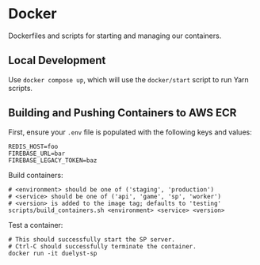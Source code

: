 # Docker

Dockerfiles and scripts for starting and managing our containers.

## Local Development

Use `docker compose up`, which will use the `docker/start` script to run Yarn scripts.

## Building and Pushing Containers to AWS ECR

First, ensure your `.env` file is populated with the following keys and values:
```
REDIS_HOST=foo
FIREBASE_URL=bar
FIREBASE_LEGACY_TOKEN=baz
```

Build containers:
```
# <environment> should be one of ('staging', 'production')
# <service> should be one of ('api', 'game', 'sp', 'worker')
# <version> is added to the image tag; defaults to 'testing'
scripts/build_containers.sh <environment> <service> <version>
```

Test a container:
```
# This should successfully start the SP server.
# Ctrl-C should successfully terminate the container.
docker run -it duelyst-sp
```

